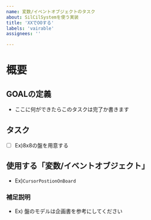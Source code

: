 ```yaml
---
name: 変数/イベントオブジェクトのタスク
about: SilCilSystemを使う実装
title: 'XXでOOする'
labels: 'vairable'
assignees: ''

---
```


# 概要
## GOALの定義
- ここに何ができたらこのタスクは完了か書きます

## タスク
- [ ] Ex)8x8の盤を用意する

## 使用する「変数/イベントオブジェクト」
-  Ex)`CursorPostionOnBoard`

### 補足説明
- Ex) 盤のモデルは企画書を参考にしてください
